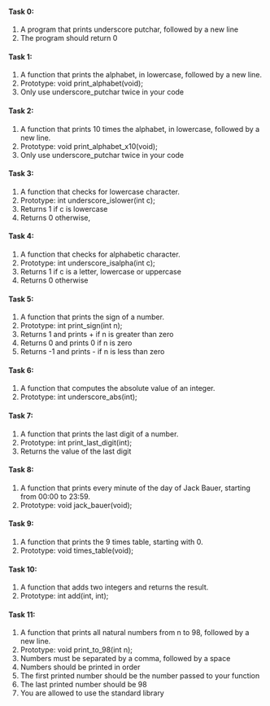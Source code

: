 <h4>Task 0:</h4>
<ol>
<li>A program that prints underscore putchar, followed by a new line</li>
<li>The program should return 0</li>
</ol>
<h4>Task 1:</h4>
<ol>
<li>A function that prints the alphabet, in lowercase, followed by a new line.</li>
<li>Prototype: void print_alphabet(void);</li>
<li>Only use underscore_putchar twice in your code</li>
</ol>
<h4>Task 2:</h4>
<ol>
<li>A function that prints 10 times the alphabet, in lowercase, followed by a new line.</li>
<li>Prototype: void print_alphabet_x10(void);</li>
<li>Only use underscore_putchar twice in your code</li>
</ol>
<h4>Task 3:</h4>
<ol>
<li>A function that checks for lowercase character.</li>
<li>Prototype: int underscore_islower(int c);</li>
<li>Returns 1 if c is lowercase</li>
<li>Returns 0 otherwise,</li>
</ol>
<h4>Task 4:</h4>
<ol>
<li>A function that checks for alphabetic character.</li>
<li>Prototype: int underscore_isalpha(int c);</li>
<li>Returns 1 if c is a letter, lowercase or uppercase</li>
<li>Returns 0 otherwise</li>
</ol>
<h4>Task 5:</h4>
<ol>
<li>A function that prints the sign of a number.</li>
<li>Prototype: int print_sign(int n);</li>
<li>Returns 1 and prints + if n is greater than zero</li>
<li>Returns 0 and prints 0 if n is zero</li>
<li>Returns -1 and prints - if n is less than zero</li>
</ol>
<h4>Task 6:</h4>
<ol>
<li>A function that computes the absolute value of an integer.</li>
<li>Prototype: int underscore_abs(int);</li>
</ol>
<h4>Task 7:</h4>
<ol>
<li>A function that prints the last digit of a number.</li>
<li>Prototype: int print_last_digit(int);</li>
<li>Returns the value of the last digit</li>
</ol>
<h4>Task 8:</h4>
<ol>
<li>A function that prints every minute of the day of Jack Bauer, starting from 00:00 to 23:59.</li>
<li>Prototype: void jack_bauer(void);</li>
</ol>
<h4>Task 9:</h4>
<ol>
<li>A function that prints the 9 times table, starting with 0.</li>
<li>Prototype: void times_table(void);</li>
</ol>
<h4>Task 10:</h4>
<ol>
<li>A function that adds two integers and returns the result.</li>
<li>Prototype: int add(int, int);</li>
</ol>
<h4>Task 11:</h4>
<ol>
<li>A function that prints all natural numbers from n to 98, followed by a new line.</li>
<li>Prototype: void print_to_98(int n);</li>
<li>Numbers must be separated by a comma, followed by a space</li>
<li>Numbers should be printed in order</li>
<li>The first printed number should be the number passed to your function</li>
<li>The last printed number should be 98</li>
<li>You are allowed to use the standard library</li>
</ol>
